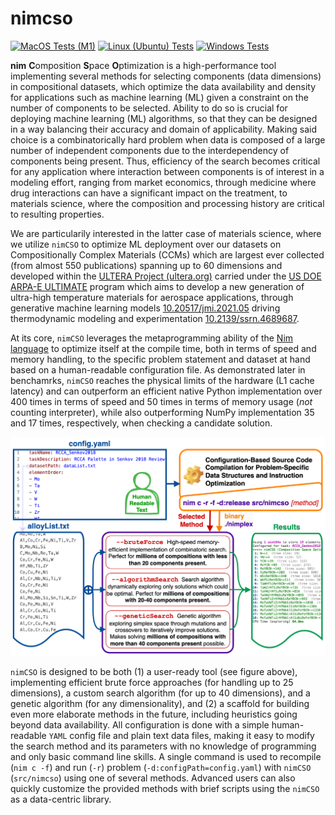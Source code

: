 # nimcso

[![MacOS Tests (M1)](https://github.com/amkrajewski/nimCSO/actions/workflows/testingOnPush_Apple.yaml/badge.svg)](https://github.com/amkrajewski/nimCSO/actions/workflows/testingOnPush_Apple.yaml)
[![Linux (Ubuntu) Tests](https://github.com/amkrajewski/nimCSO/actions/workflows/testingOnPush_Linux.yaml/badge.svg)](https://github.com/amkrajewski/nimCSO/actions/workflows/testingOnPush_Linux.yaml)
[![Windows Tests](https://github.com/amkrajewski/nimCSO/actions/workflows/testingOnPush_Windows.yaml/badge.svg)](https://github.com/amkrajewski/nimCSO/actions/workflows/testingOnPush_Windows.yaml)

**nim** **C**omposition **S**pace **O**ptimization is a high-performance tool implementing several methods for selecting components (data dimensions) in compositional datasets, which 
optimize the data availability and density for applications such as machine learning (ML) given a constraint on the number of components to be selected. Ability to do so is crucial for 
deploying machine learning (ML) algorithms, so that they can be designed in a way balancing their accuracy and domain of applicability. Making said choice is a combinatorically hard 
problem when data is composed of a large number of independent components due to the interdependency of components being present. Thus, efficiency of the search becomes critical for any
application where interaction between components is of interest in a modeling effort, ranging from market economics, through medicine where drug interactions can have a significant 
impact on the treatment, to materials science, where the composition and processing history are critical to resulting properties.

We are particularily interested in the latter case of materials science, where we utilize `nimCSO` to optimize ML deployment over our datasets on Compositionally Complex Materials (CCMs) 
which are largest ever collected (from almost 550 publications) spanning up to 60 dimensions and developed within the [ULTERA Project (ultera.org)](https://ultera.org) carried under the 
[US DOE ARPA-E ULTIMATE](https://arpa-e.energy.gov/?q=arpa-e-programs/ultimate) program which aims to develop 
a new generation of ultra-high temperature materials for aerospace applications, through generative machine learning models [10.20517/jmi.2021.05](https://doi.org/10.20517/jmi.2021.05)
driving thermodynamic modeling and experimentation [10.2139/ssrn.4689687](https://dx.doi.org/10.2139/ssrn.4689687).

At its core, `nimCSO` leverages the metaprogramming ability of the [Nim language](https://nim-lang.org) to optimize itself at the compile time, both in terms of speed and memory handling, 
to the specific problem statement and dataset at hand based on a human-readable configuration file. As demonstrated later in benchamrks, `nimCSO` reaches the physical limits of the hardware 
(L1 cache latency) and can outperform an efficient native Python implementation over 400 times in terms of speed and 50 times in terms of memory usage (*not* counting interpreter), while 
also outperforming NumPy implementation 35 and 17 times, respectively, when checking a candidate solution.

![Main nimCSO figure](paper/assets/nimCSO_mainFigure.png)

`nimCSO` is designed to be both (1) a user-ready tool (see figure above), implementing efficient brute force approaches (for handling up to 25 dimensions), a custom search algorithm 
(for up to 40 dimensions), and a genetic algorithm (for any dimensionality), and (2) a scaffold for building even more elaborate methods in the future, including heuristics going beyond 
data availability. All configuration is done with a simple human-readable `YAML` config file and plain text data files, making it easy to modify the search method and its parameters with 
no knowledge of programming and only basic command line skills. A single command is used to recompile (`nim c -f`) and run (`-r`) problem (`-d:configPath=config.yaml`) with `nimCSO` 
(`src/nimcso`) using one of several methods. Advanced users can also quickly customize the provided methods with brief scripts using the `nimCSO` as a data-centric library.